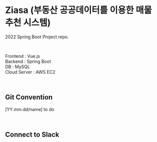 # Ziasa (부동산 공공데이터를 이용한 매물 추천 시스템)
2022 Spring Boot Project repo.

<br>

Frontend : Vue.js<br>
Backend : Spring Boot<br>
DB : MySQL<br>
Cloud Server : AWS EC2

<br>

## Git Convention
[YY.mm.dd/name] to do

<br>

## Connect to Slack
